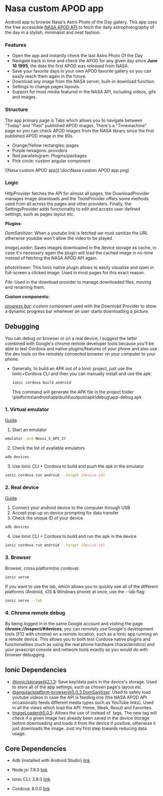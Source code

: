 # Nasa custom APOD app

Android app to browse Nasa's Astro Photo of the Day gallery. This app uses the free accessible [NASA APOD API](https://api.nasa.gov/api.html#apod) to fetch the daily astrophotography of the day in a stylish, minimalist and neat fashion.

### Features

* Open the app and instantly check the last Astro Photo Of the Day
* Navigate back in time and check the APOD for any given day since **June 16 1995**, the date  the first APOD was released from NASA.
* Save your favorite days in your own APOD favorite gallery so you can easily reach them again in the future.
* Download any image from the NASA server, built-in download function.
*  Settings to change pages layouts.
* Support for most media featured in the NASA API, including videos, gifs and images.

### Structure

The app primary page is Tabs which allows you to navigate between "Today" and "Past" published APOD images. There's a "Timemachine" page so you can check APOD images from the NASA library since the first published APOD image in the 90s.

* Orange/Yellow rectangles: pages
* Purple hexagons: providers
* Red parallelogram: Plugins/packages
* Pink circle: custom angular component

![Nasa custom APOD app](.\doc\Nasa custom APOD app.png)

### Logic

HttpProvider fetches the API for almost all pages, the DownloadProvider manages image downloads and the ToolsProvider offers some methods used from all across the pages and other providers. Finally, the SettingsProvider adds functionality to edit and access user-defined settings, such as pages layout etc.

**Plugins:**

_DomSanitizer_: When a youtube link is fetched we must sanitize the URL otherwise youtube won't allow the video to be played.

_ImageLoader_: Saves images downloaded in the device storage as cache, in case it's necessary again the plugin will load the cached image in no-time instead of fetching the NASA APOD API again.

_photoViewer:_  This Ionic native plugin allows to easily visualize and open in full-screen a clicked image. Used in most pages for this exact reason.

_File_: Used in the download provider to manage downloaded files, moving and renaming them.

**Custom components:**

[_progress bar_](https://www.joshmorony.com/build-a-simple-progress-bar-component-in-ionic-2/): custom component used with the Download Provider to show a dynamic progress bar whenever an user starts downloading a picture.

## Debugging

You can debug on browser or on a real device, I suggest the latter combined with Google's chrome remote developer tools because you'll be able to test Cordova and native plugins/features of your phone and also use the dev tools on the remotely connected browser on your computer to your phone.

* Generally, to build an APK out of a  Ionic project, just use the Ionic+Cordova CLI and then you can manually install and use the apk:

   ```bash
  ionic cordova build android
   ```

   This command will generate the APK file in the  project folder \platforms\android\app\build\outputs\apk\debug\app-debug.apk

### 1. Virtual emulator

[Guide](https://developer.android.com/studio/run/emulator)

1. Start an emulator
   
 ```bash
emulator -avd Nexus_5_API_27
 ```

2. Check the list of available emulators
   
```bash
adb devices
```

3. Use Ionic CLI + Cordova to build and push the apk in the emulator

```bash
ionic cordova run android --target [device-id]
```

### 2. Real device

[Guide](https://developer.android.com/studio/run/device)

1. Connect your android device to the computer through USB
2. Accept pop-up on device prompting for data transfer
3. Check the unique ID of your device

```bash
adb devices
```

4. Use Ionic CLI + Cordova to build and run the apk in the device

```bash
ionic cordova run android --target [device-id]
```



### 3. Browser	

Browser, cross platform(no cordova):  

```bash
ionic serve
```

If you want to use the lab, which allows you to quickly see all of the different platforms (Android, iOS & Windows phone) at once, use the --lab flag:

```bash
ionic serve --lab
```

### 4. Chrome remote debug

By being logged in in the same Google account and visiting the page **chrome://inspect/#devices**, you can remotely use Google's development tools (F12 with chrome) on a remote location, such as a Ionic app running on a remote device. This allows you to both test Cordova native plugins and functionalities (such as using the real phone hardware characteristics) and your javascript console and network tools exactly as you would do with browser debugging.

## Ionic Dependencies

* [@ionic/storage@2.1.3](https://ionicframework.com/docs/storage/): Save key/data pairs in the device's storage. Used to store all of the app settings, such as chosen page's layout etc.
* [@angular/platform-browser@5.0.3 DomSanitizer](https://angular.io/api/platform-browser/DomSanitizer): Used to safely load youtube videos in case the API is feeding one (the NASA APOD API occasionally feeds different media types such as YouTube links). Used in all the views which load the API: Home, Week, Result and Favorites.
* [ImageLoader@5.0.5](https://www.npmjs.com/package/ionic-image-loader): Allows the use of <img-loader> instead of <img> tags. The new tag will check if a given image has already been saved in the device storage before downloading and loads it from the device if positive, otherwise it just downloads the image. Just my first step towards reducing data usage.

## Core Dependencies

* Adb (installed with Android Studio) [link](https://developer.android.com/studio/command-line/adb)

* Node.js: 7.8.0 [link](https://nodejs.org/en/)

* Ionic CLI: 3.8.0 [link](https://ionicframework.com/)

* Cordova: 8.0.0 [link](https://cordova.apache.org/)
